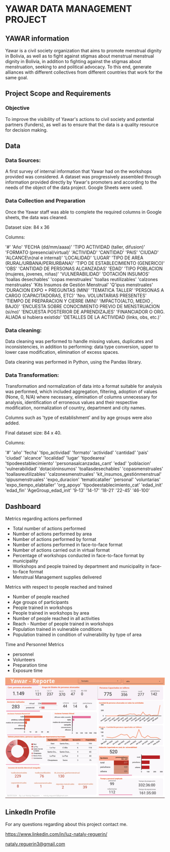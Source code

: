# YAWAR DATA MANAGEMENT PROJECT

## YAWAR information
Yawar is a civil society organization that aims to promote menstrual dignity in Bolivia, as well as to fight against stigmas about menstrual menstrual dignity in Bolivia, in addition to fighting against the stigmas about menstruation, seeking to and political advocacy. To this end, generate alliances with different collectives from different countries that work for the same goal.

## Project Scope and Requirements
### Objective
To improve the visibility of Yawar's actions to civil society and potential partners (funders), as well as to ensure that the data is a quality resource for decision making.
## Data
### Data Sources: 
A first survey of internal information that Yawar had on the workshops provided was considered.
A dataset was progressively assembled through information provided directly by Yawar's promoters and according to the needs of the object of the data project. 
Google Sheets were used.

### Data Collection and Preparation
Once the Yawar staff was able to complete the required columns in Google sheets, the data was cleaned.

Dataset size: 84 x 36

Columns:

'#'
'Año'
'FECHA (dd/mm/aaaa)'
'TIPO ACTIVIDAD (taller, difusion)'
'FORMATO (presencial/virtual)'
'ACTIVIDAD'
'CANTIDAD'
'PAIS'
'CIUDAD'
'ALCANCE\n(nal e internal)'
'LOCALIDAD'
'LUGAR'
'TIPO DE AREA (RURAL/URBANA/PERIURBANA)'
'TIPO DE ESTABLECIMIENTO (GENERICO)'
'OBS'
'CANTIDAD DE PERSONAS ALCANZADAS'
'EDAD'
'TIPO POBLACION (mujeres, jovenes, niñas)'
'VULNERABILIDAD'
'DOTACIÓN INSUMOS'
'toallas desechables'
'copas menstruales'
'toallas reutilizables'
'calzones menstruales'
'Kits Insumos de Gestión Menstrual'
'Q'ipus menstruales'
'DURACION EXPO + PREGUNTAS (MIN)'
'TEMATICA TALLER'
'PERSONAS A CARGO (CAPACITADORAS, ETC)'
'Nro. VOLUNTARIAS PRESENTES'
'TIEMPO DE PREPARACION Y CIERRE (MIN)'
'IMPACTO(ALTO, MEDIO , BAJO)'
'ENCUESTA SOBRE CONOCIMIENTO PREVIO DE MENSTRUACION (si/no)'
'ENCUESTA POSTERIOR DE APRENDIZAJES'
'FINANCIADOR O ORG. ALIADA si hubiera existido'
'DETALLES DE LA ACTIVIDAD (links, obs, etc.)'

### Data cleaning: 

Data cleaning was performed to handle missing values, duplicates and inconsistencies, in addition to performing: data type conversion, upper to lower case modification, elimination of excess spaces.

Data cleaning was performed in Python, using the Pandas library. 

### Data Transformation: 
Transformation and normalization of data into a format suitable for analysis was performed, which included aggregation, filtering, adoption of values (None, 0, N/A) where necessary, elimination of columns unnecessary for analysis, identification of erroneous values and their respective modification, normalization of country, department and city names.

Columns such as 'type of establishment' and by age groups were also added.

Final dataset size: 84 x 40.

Columns:

'#'
'año'
'fecha'
'tipo_actividad'
'formato'
'actividad'
'cantidad'
'pais'
'ciudad'
'alcance'
'localidad'
'lugar'
'tipodearea'	
'tipodeestablecimiento'
'personasalcanzadas_cant'
'edad'
'poblacion'
'vulnerabilidad'
'dotacióninsumos'
'toallasdesechables'
'copasmenstruales'
'toallasreutilizables'
'calzonesmenstruales'
'kit_insumos_gestiónmenstrual'
'qipusmenstruales'
'expo_duracion'
'tematicataller'
'personal'
'voluntarias'
'expo_tiempo_elabtaller'
'org_apoyo'
'tipodeestablecimiento_cat'
'edad_init'
'edad_fin'
'AgeGroup_edad_init'
'9-13'
'14-17'
'18-21'
'22-45'
'46-100'

## Dashboard
Metrics regarding actions performed

* Total number of actions performed
* Number of actions performed by area
* Number of actions performed by format
* Number of actions performed in face-to-face format
* Number of actions carried out in virtual format
* Percentage of workshops conducted in face-to-face format by municipality
* Workshops and people trained by department and municipality in face-to-face format
* Menstrual Management supplies delivered

Metrics with respect to people reached and trained
* Number of people reached 
* Age groups of participants
* People trained in workshops
* People trained in workshops by area
* Number of people reached in all activities
* Reach - Number of people trained in workshops
* Population trained in vulnerable conditions
* Population trained in condition of vulnerability by type of area

Time and Personnel Metrics
* personnel 
* Volunteers
* Preparation time
* Exposure time


![Dashboard](Google_Analytics_Yawar_v3_20240820.jpg)

## LinkedIn Profile
For any questions regarding about this project contact me.

https://www.linkedin.com/in/luz-nataly-reguerin/

nataly.reguerin3@gmail.com
